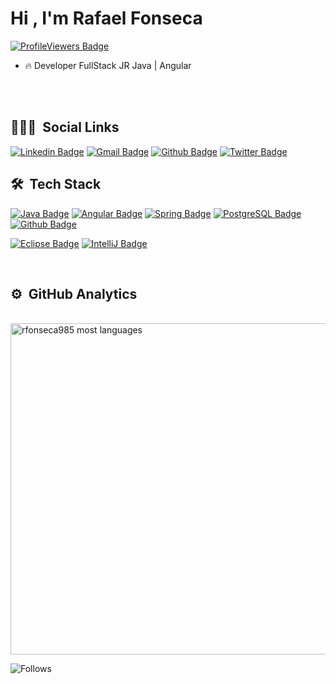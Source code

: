 
<h1 align="left">Hi , I'm Rafael Fonseca</h1>

[![ProfileViewers Badge](https://komarev.com/ghpvc/?username=rfonseca985&color=red)](https://github.com/rfonseca985)

- 🔥  Developer FullStack JR Java | Angular 

<br><br>
## 👨🏽‍🦲 &nbsp;Social Links
[![Linkedin Badge](https://img.shields.io/badge/-LinkedIn-blue?style=flat-square&logo=Linkedin&logoColor=white&link=https://www.linkedin.com/in/rfonseca-3a001b180/)](https://www.linkedin.com/in/rfonseca-3a001b180/)
[![Gmail Badge](https://img.shields.io/badge/-Gmail-c14438?style=flat-square&logo=Gmail&logoColor=white&link=mailto:rfonseca985@gmail.com)](mailto:rfonseca985@gmail.com)
[![Github Badge](https://img.shields.io/badge/-Github-000?style=flat-square&logo=Github&logoColor=white&link=https://github.com/rfonseca985)](https://github.com/rfonseca985)
[![Twitter Badge](https://img.shields.io/badge/Twitter-1DA1F2?style=flat-square&logo=twitter&logoColor=white)](https://twitter.com/rfonseca85)


## 🛠 &nbsp;Tech Stack

[![Java Badge](https://img.shields.io/badge/Java-ED8B00?style=flat-square&logo=java&logoColor=white)](https://www.java.com/pt-BR/)
[![Angular Badge](https://img.shields.io/badge/Angular-DD0031?style=flat-square&logo=angular&logoColor=white)](https://angular.io/)
[![Spring Badge](https://img.shields.io/badge/Spring-6DB33F?style=flat-square&logo=spring&logoColor=white)](https://spring.io/)
[![PostgreSQL Badge](https://img.shields.io/badge/PostgreSQL-316192?style=flat-square&logo=postgresql&logoColor=white)](https://www.postgresql.org/)
[![Github Badge](https://img.shields.io/badge/Github-181717?style=flat-square&logo=github&logoColor=white)](https://github.com/)




[![Eclipse Badge](https://img.shields.io/badge/Eclipse-2C2255?style=flat-square&logo=eclipse&logoColor=white)](https://www.eclipse.org/)
[![IntelliJ Badge](https://img.shields.io/badge/IntelliJ-000000?style=flat-square&logo=intellijidea&logoColor=white)](https://www.jetbrains.com/idea/)



<br/>

## ⚙️ &nbsp;GitHub Analytics

<!-- ![snake gif](https://github.com/rfonseca985/rfonseca985/blob/output/github-contribution-grid-snake.svg)
<p align="left"> -->


<br>
<img width="530em" src="https://github-readme-stats.vercel.app/api/top-langs/?username=rfonseca985&layout=compact&theme=vision-friendly-dark" alt="rfonseca985 most languages"/>
</p>

![Follows](https://img.shields.io/github/followers/rfonseca985?label=Followers)



